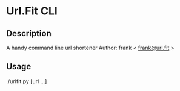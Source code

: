 Url.Fit CLI
============

## Description
A handy command line url shortener
Author: frank < frank@url.fit >

## Usage
./urlfit.py [url ...]
